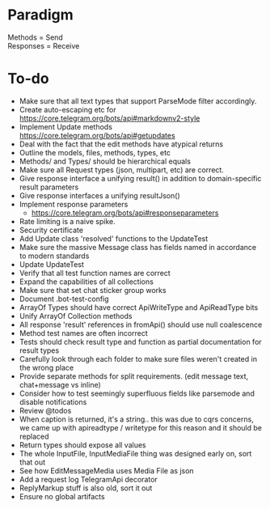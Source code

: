# Paradigm

Methods = Send  
Responses = Receive

# To-do

- Make sure that all text types that support ParseMode filter accordingly.
- Create auto-escaping etc for https://core.telegram.org/bots/api#markdownv2-style
- Implement Update methods https://core.telegram.org/bots/api#getupdates
- Deal with the fact that the edit methods have atypical returns
- Outline the models, files, methods, types, etc
- Methods/ and Types/ should be hierarchical equals
- Make sure all Request types (json, multipart, etc) are correct.
- Give response interface a unifying result() in addition to domain-specific result parameters
- Give response interfaces a unifying resultJson() 
- Implement response parameters
    - https://core.telegram.org/bots/api#responseparameters
- Rate limiting is a naive spike.  
- Security certificate
- Add Update class 'resolved' functions to the UpdateTest
- Make sure the massive Message class has fields named in accordance to modern standards
- Update UpdateTest
- Verify that all test function names are correct
- Expand the capabilities of all collections 
- Make sure that set chat sticker group works
- Document .bot-test-config
- ArrayOf Types should have correct ApiWriteType and ApiReadType bits
- Unify ArrayOf Collection methods
- All response 'result' references in fromApi() should use null coalescence 
- Method test names are often incorrect
- Tests should check result type and function as partial documentation for result types
- Carefully look through each folder to make sure files weren't created in the wrong place
- Provide separate methods for split requirements. (edit message text, chat+message vs inline)
- Consider how to test seemingly superfluous fields like parsemode and disable notifications 
- Review @todos
- When caption is returned, it's a string.. this was due to cqrs concerns, we came up with apireadtype / writetype for this reason and it should be replaced 
- Return types should expose all values
- The whole InputFile, InputMediaFile thing was designed early on, sort that out
- See how EditMessageMedia uses Media File as json
- Add a request log TelegramApi decorator
- ReplyMarkup stuff is also old, sort it out
- Ensure no global artifacts